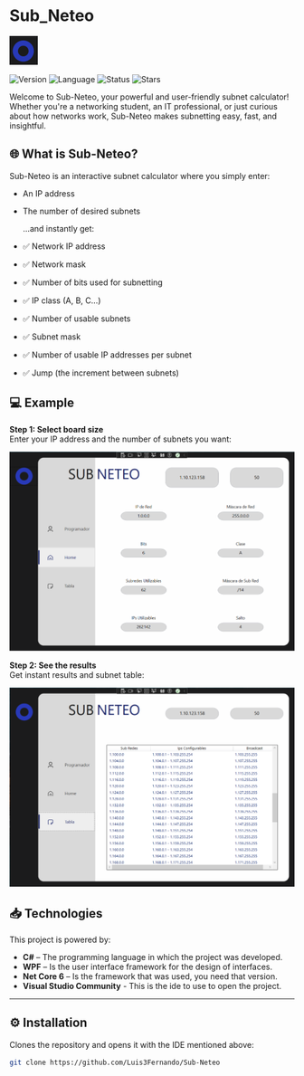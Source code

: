 # Sub_Neteo
<img src="assets/screenshots/logo.png" alt="sub-neteo" width="50"/>

![Version](https://img.shields.io/badge/version-1.1.2-2839B8) ![Language](https://img.shields.io/badge/language-C_Sharp-2839B8) ![Status](https://img.shields.io/badge/status-Second%20version-2839B8)
![Stars](https://img.shields.io/github/stars/Luis3Fernando/Sub-Neteo?style=social)

Welcome to Sub-Neteo, your powerful and user-friendly subnet calculator! Whether you're a networking student, an IT professional, or just curious about how networks work, Sub-Neteo makes subnetting easy, fast, and insightful.

## 🌐 What is Sub-Neteo?
Sub-Neteo is an interactive subnet calculator where you simply enter:

- An IP address
- The number of desired subnets

  …and instantly get:
  
- ✅ Network IP address
- ✅ Network mask
- ✅ Number of bits used for subnetting
- ✅ IP class (A, B, C…)
- ✅ Number of usable subnets
- ✅ Subnet mask
- ✅ Number of usable IP addresses per subnet
- ✅ Jump (the increment between subnets)

## 💻 Example
**Step 1: Select board size**  
Enter your IP address and the number of subnets you want:

<img src="assets/screenshots/data.png" width="600"/>

**Step 2: See the results**  
Get instant results and subnet table:

<img src="assets/screenshots/table.png" width="600"/>

## 📥 Technologies

This project is powered by:

- **C#** – The programming language in which the project was developed.
- **WPF** – Is the user interface framework for the design of interfaces.
- **Net Core 6** – Is the framework that was used, you need that version.
- **Visual Studio Community** - This is the ide to use to open the project.
---

## ⚙️ Installation

Clones the repository and opens it with the IDE mentioned above:

```bash
git clone https://github.com/Luis3Fernando/Sub-Neteo

